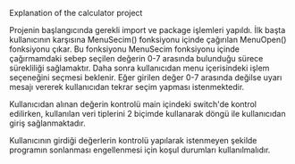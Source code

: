 Explanation of the calculator project

Projenin başlangıcında gerekli import ve package işlemleri yapıldı.
İlk başta kullanıcının karşısına MenuSecim() fonksiyonu içinde çağırılan MenuOpen()
fonksiyonu çıkar. Bu fonksiyonu MenuSecim fonksiyonu içinde çağırmamdaki sebep seçilen
değerin 0-7 arasında bulunduğu sürece sürekliliği sağlamaktır.
Daha sonra kullanıcıdan menu içerisindeki işlem seçeneğini seçmesi beklenir.
Eğer girilen değer 0-7 arasında değilse uyarı mesajı vererek kullanıcıdan tekrar
seçim yapması istenmektedir.

Kullanıcıdan alınan değerin kontrolü main içindeki switch'de kontrol edilirken, kullanılan
veri tiplerini 2 biçimde kullanarak döngü ile kullanıcıdan giriş sağlanmaktadır.

Kullanıcının girdiği değerlerin kontrolü yapılarak istenmeyen şekilde programın
sonlanması engellenmesi için koşul durumları kullanılmalıdır.
